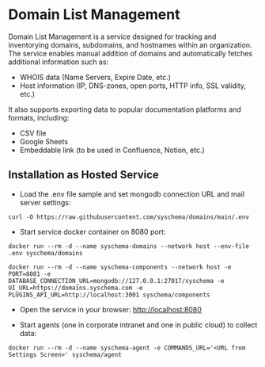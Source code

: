 # Domain List Management

Domain List Management is a service designed for tracking and inventorying domains, 
subdomains, and hostnames within an organization. 
The service enables manual addition of domains and automatically fetches additional information such as:

- WHOIS data (Name Servers, Expire Date, etc.)
- Host information (IP, DNS-zones, open ports, HTTP info, SSL validity, etc.)

It also supports exporting data to popular documentation platforms and formats, including:

- CSV file
- Google Sheets
- Embeddable link (to be used in Confluence, Notion, etc.)


## Installation as Hosted Service

- Load the .env file sample and set mongodb connection URL and mail server settings:
```shell
curl -O https://raw.githubusercontent.com/syschema/domains/main/.env 
````
- Start service docker container on 8080 port:
```shell
docker run --rm -d --name syschema-domains --network host --env-file .env syschema/domains 
```

```shell
docker run --rm -d --name syschema-components --network host -e PORT=8081 -e DATABASE_CONNECTION_URL=mongodb://127.0.0.1:27017/syschema -e UI_URL=https://domains.syschema.com -e PLUGINS_API_URL=http://localhost:3001 syschema/components
```
- Open the service in your browser: [http://localhost:8080](http://localhost:8080)  



- Start agents (one in corporate intranet and one in public cloud) to collect data:
```shell
docker run --rm -d --name syschema-agent -e COMMANDS_URL='<URL from Settings Screen>' syschema/agent 
```




 